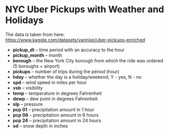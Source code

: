 ﻿# NYC Uber Pickups with Weather and Holidays

The data is taken from here: https://www.kaggle.com/datasets/yannisp/uber-pickups-enriched

* **pickup_dt** – time period with an accuracy to the hour
* **pickup_month** – month
* **borough** – the New York City borough from which the ride was ordered (5 boroughs + airport)
* **pickups** – number of trips during the period (hour)
* **hday** – whether the day is a holiday/weekend; Y - yes, N - no
* **spd** – wind speed in miles per hour
* **vsb** – visibility
* **temp** – temperature in degrees Fahrenheit
* **dewp** – dew point in degrees Fahrenheit
* **slp** – pressure
* **pcp 01** – precipitation amount in 1 hour
* **pcp 06** – precipitation amount in 6 hours
* **pcp 24** – precipitation amount in 24 hours
* **sd** – snow depth in inches
